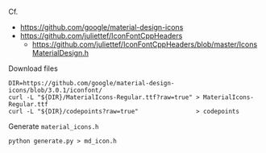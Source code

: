 Cf.

- https://github.com/google/material-design-icons
- https://github.com/juliettef/IconFontCppHeaders
  - https://github.com/juliettef/IconFontCppHeaders/blob/master/IconsMaterialDesign.h


Download files

```
DIR=https://github.com/google/material-design-icons/blob/3.0.1/iconfont/
curl -L "${DIR}/MaterialIcons-Regular.ttf?raw=true" > MaterialIcons-Regular.ttf
curl -L "${DIR}/codepoints?raw=true"                > codepoints
```


Generate `material_icons.h`

```
python generate.py > md_icon.h
```
